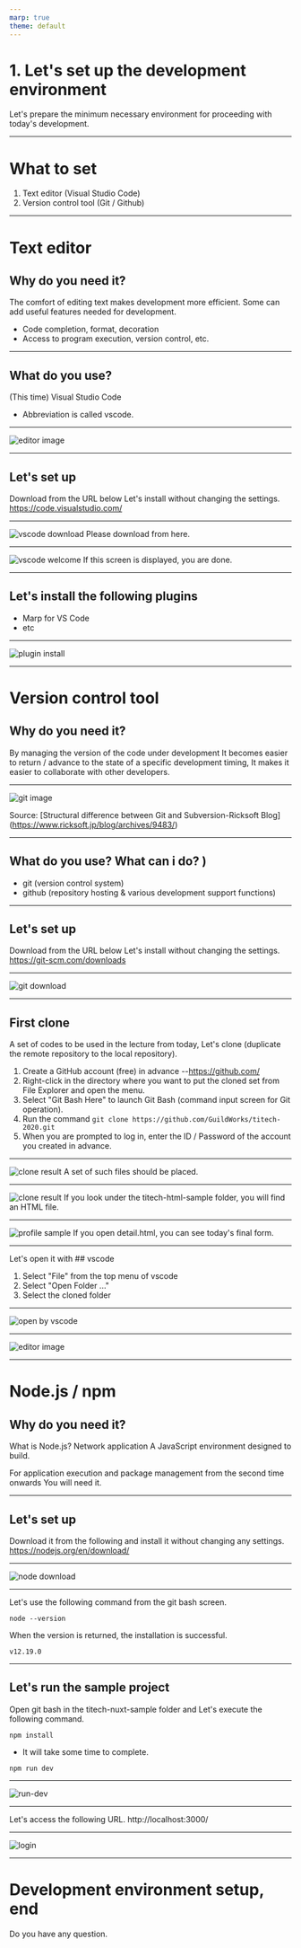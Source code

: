 ```yaml
---
marp: true
theme: default
---
```

<!-- page_number: true -->
<!-- paginate: true -->

# 1. Let's set up the development environment

Let's prepare the minimum necessary environment for proceeding with today's development.

---

# What to set

1. Text editor (Visual Studio Code)
2. Version control tool (Git / Github)

---

# Text editor

## Why do you need it?
The comfort of editing text makes development more efficient.
Some can add useful features needed for development.

- Code completion, format, decoration
- Access to program execution, version control, etc.

---

## What do you use?
(This time) Visual Studio Code
* Abbreviation is called vscode.

---

![editor image](images/editor_image.png)

---

## Let's set up

Download from the URL below
Let's install without changing the settings.
https://code.visualstudio.com/

---

![vscode download](images/vscode_download.png)
Please download from here.

---

![vscode welcome](images/vscode_welcome.png)
If this screen is displayed, you are done.

---

## Let's install the following plugins
- Marp for VS Code
- etc

---

![plugin install](images/plugin-install.png)

---

# Version control tool

## Why do you need it?
By managing the version of the code under development
It becomes easier to return / advance to the state of a specific development timing,
It makes it easier to collaborate with other developers.

---

![git image](https://www.ricksoft.jp/blog/wp-content/uploads/2018/11/Subversion02.png)

Source: [Structural difference between Git and Subversion-Ricksoft Blog] (https://www.ricksoft.jp/blog/archives/9483/)

---

## What do you use? What can i do? )
- git (version control system)
- github (repository hosting & various development support functions)

---

## Let's set up
Download from the URL below
Let's install without changing the settings.
https://git-scm.com/downloads

---

![git download](images/git_download.png)

---

## First clone
A set of codes to be used in the lecture from today,
Let's clone (duplicate the remote repository to the local repository).

1. Create a GitHub account (free) in advance
    --https://github.com/
1. Right-click in the directory where you want to put the cloned set from File Explorer and open the menu.
1. Select "Git Bash Here" to launch Git Bash (command input screen for Git operation).
1. Run the command `git clone https://github.com/GuildWorks/titech-2020.git`
1. When you are prompted to log in, enter the ID / Password of the account you created in advance.

---

![clone result](images/clone_result.png)
A set of such files should be placed.

---

![clone result](images/clone_result_samplehtml.png)
If you look under the titech-html-sample folder, you will find an HTML file.

---

![profile sample](images/profile_sample.png)
If you open detail.html, you can see today's final form.

---

Let's open it with ## vscode

1. Select "File" from the top menu of vscode
1. Select "Open Folder ..."
1. Select the cloned folder

---

![open by vscode](images/open_by_vscode.png)

---

![editor image](images/editor_image.png)

---

# Node.js / npm

## Why do you need it?
What is Node.js? Network application
A JavaScript environment designed to build.

For application execution and package management from the second time onwards
You will need it.

---

## Let's set up

Download it from the following and install it without changing any settings.
https://nodejs.org/en/download/

---

![node download](images/node_download.png)

---

Let's use the following command from the git bash screen.
```
node --version
```
When the version is returned, the installation is successful.
```
v12.19.0
```

---

## Let's run the sample project
Open git bash in the titech-nuxt-sample folder and
Let's execute the following command.

```
npm install
```
* It will take some time to complete.

```
npm run dev
```
---

![run-dev](images/run-dev.png)

---

Let's access the following URL.
http://localhost:3000/

---

![login](images/total-sample-project-login.png)

---


# Development environment setup, end

Do you have any question.